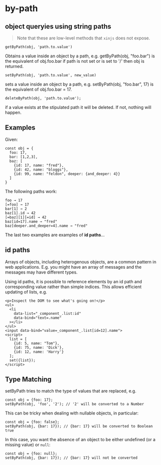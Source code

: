 # by-path
## object queryies using string paths

> Note that these are low-level methods that `xinjs` does not expose.

    getByPath(obj, 'path.to.value')

Obtains a value inside an object by a path, e.g.
getByPath(obj, "foo.bar") is the equivalent of obj.foo.bar
if path is not set or is set to '/' then obj is returned.

    setByPath(obj, 'path.to.value', new_value)

sets a value inside an object by a path,
e.g. setByPath(obj, "foo.bar", 17) is the equivalent of obj.foo.bar = 17.

    deleteByPath(obj, 'path.to.value');

if a value exists at the stipulated path it will be deleted. If not, nothing will happen.

## Examples

Given:

    const obj = {
      foo: 17,
      bar: [1,2,3],
      baz: [
        {id: 17, name: "fred"},
        {id: 42, name: "bloggs"},
        {id: 99, name: "feldon", deeper: {and_deeper: 4}}
      ]
    }

The following paths work:

    foo → 17
    [=foo] → 17
    bar[1] → 2
    baz[1].id → 42
    [=baz][1][=id] → 42
    baz[id=17].name → "fred"
    baz[deeper.and_deeper=4].name → "fred"

The last two examples are examples of **id paths**…

## id paths

Arrays of objects, including heterogenous objects, are a common pattern
in web applications. E.g. you might have an array of messages and the messages
may have different types.

Using id paths, it is possible to reference elements by an id path and
corresponding value rather than simple indices. This allows efficient updating
of lists, e.g.

```
<p>Inspect the DOM to see what's going on!</p>
<ul>
  <li
    data-list="_component_.list:id"
    data-bind="text=.name"
  ></li>
</ul>
<input data-bind="value=_component_.list[id=12].name">
<script>
  list = [
    {id: 5, name: "Tom"},
    {id: 75, name: 'Dick'},
    {id: 12, name: 'Harry'}
  ];
  set({list});
</script>
```

## Type Matching

setByPath tries to match the type of values that are replaced, e.g.

    const obj = {foo: 17};
    setByPath(obj, 'foo', '2'); // '2' will be converted to a Number

This can be tricky when dealing with nullable objects, in particular:

    const obj = {foo: false};
    setByPath(obj, {bar: 17}); // {bar: 17} will be converted to Boolean true

In this case, you want the absence of an object to be either undefined
(or a missing value) or `null`:

    const obj = {foo: null};
    setByPath(obj, {bar: 17}); // {bar: 17} will not be converted